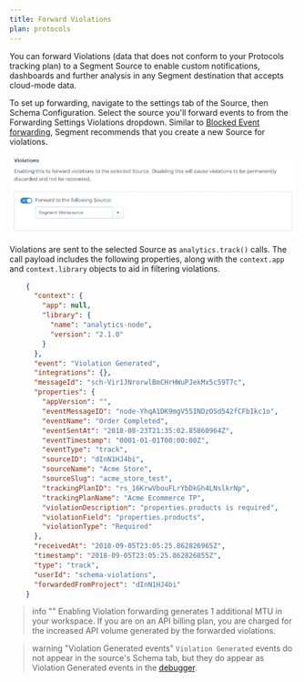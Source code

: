 ```yaml
---
title: Forward Violations
plan: protocols
---
```


You can forward Violations (data that does not conform to your Protocols tracking plan) to a Segment Source to enable custom notifications, dashboards and further analysis in any Segment destination that accepts cloud-mode data. 

To set up forwarding, navigate to the settings tab of the Source, then Schema Configuration. Select the source you'll forward events to from the Forwarding Settings Violations dropdown. Similar to [Blocked Event forwarding](/docs/protocols/enforce/forward-blocked-events/), Segment recommends that you create a new Source for violations.

![Screenshot of the Violations setting on the Source settings tab.](../images/violation_forwarding.png)


Violations are sent to the selected Source as `analytics.track()` calls. The call payload includes the following properties, along with the `context.app` and `context.library` objects to aid in filtering violations.

```json
    {
      "context": {
        "app": null,
        "library": {
          "name": "analytics-node",
          "version": "2.1.0"
        }
      },
      "event": "Violation Generated",
      "integrations": {},
      "messageId": "sch-Vir1JNrorwlBmCHrHWuPJekMx5c59T7c",
      "properties": {
        "appVersion": "",
        "eventMessageID": "node-YhqA1DK9mgV55INDzOSd542fCFbIkc1o",
        "eventName": "Order Completed",
        "eventSentAt": "2018-08-23T21:35:02.85860964Z",
        "eventTimestamp": "0001-01-01T00:00:00Z",
        "eventType": "track",
        "sourceID": "dInN1HJ4bi",
        "sourceName": "Acme Store",
        "sourceSlug": "acme_store_test",
        "trackingPlanID": "rs_16KrwVbouFLrYbDkGh4LNslkrNp",
        "trackingPlanName": "Acme Ecommerce TP",
        "violationDescription": "properties.products is required",
        "violationField": "properties.products",
        "violationType": "Required"
      },
      "receivedAt": "2018-09-05T23:05:25.862826965Z",
      "timestamp": "2018-09-05T23:05:25.862826855Z",
      "type": "track",
      "userId": "schema-violations",
      "forwardedFromProject": "dInN1HJ4bi"
    }
```

> info ""
> Enabling Violation forwarding generates 1 additional MTU in your workspace. If you are on an API billing plan, you are charged for the increased API volume generated by the forwarded violations.

> warning "Violation Generated events"
> `Violation Generated` events do not appear in the source's Schema tab, but they do appear as Violation Generated events in the [debugger](/docs/connections/sources/debugger/).
